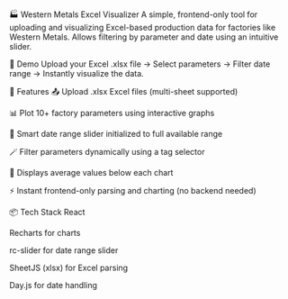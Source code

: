 🏭 Western Metals Excel Visualizer
A simple, frontend-only tool for uploading and visualizing Excel-based production data for factories like Western Metals. Allows filtering by parameter and date using an intuitive slider.

📸 Demo
Upload your Excel .xlsx file → Select parameters → Filter date range → Instantly visualize the data.

🚀 Features
📤 Upload .xlsx Excel files (multi-sheet supported)

📊 Plot 10+ factory parameters using interactive graphs

📅 Smart date range slider initialized to full available range

🪄 Filter parameters dynamically using a tag selector

🧠 Displays average values below each chart

⚡ Instant frontend-only parsing and charting (no backend needed)

📦 Tech Stack
React

Recharts for charts

rc-slider for date range slider

SheetJS (xlsx) for Excel parsing

Day.js for date handling
